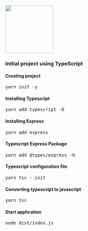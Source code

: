 <img height="150" src="https://malcoded.com/static/e5619b75c39bc5034c7c9ef9c8d8c42e/ba299/Typescript.png"/>

### Initial project using TypeScript

#### Creating project
<pre>
yarn init -y
</pre>

#### Installing Typescript
<pre>
yarn add typescript -D
</pre>

#### Installing Express
<pre>
yarn add express
</pre>

#### Typescript Express Package
<pre>
yarn add @types/express -D
</pre>

#### Typescript configuration file
<pre>
yarn tsc --init
</pre>

#### Converting typescript to javascript
<pre>
yarn tsc
</pre>

#### Start application
<pre>
node dist/index.js
</pre>

